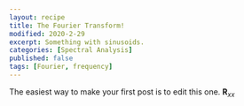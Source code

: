 ```yaml
---
layout: recipe
title: The Fourier Transform!
modified: 2020-2-29
excerpt: Something with sinusoids.
categories: [Spectral Analysis]
published: false
tags: [Fourier, frequency]
---
```



The easiest way to make your first post is to edit this one. $\textbf{R}_{xx}$
